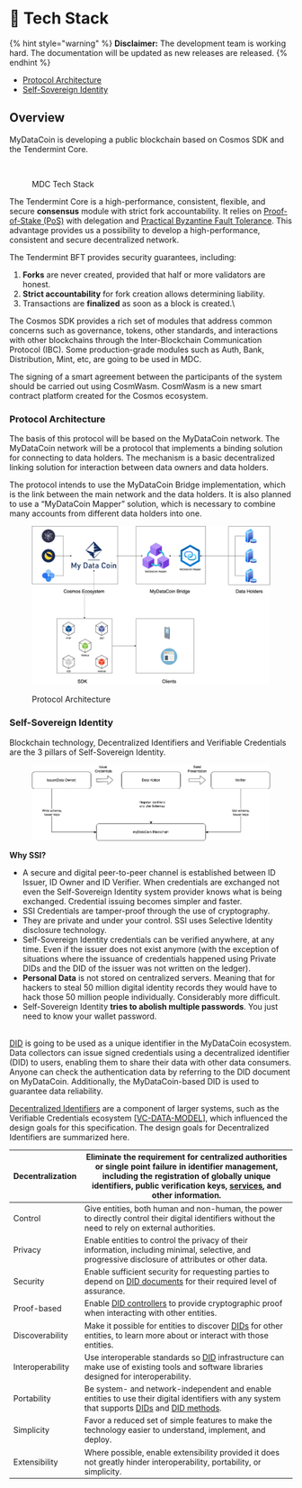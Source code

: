 # 🤖 Tech Stack

{% hint style="warning" %}
**Disclaimer:** The development team is working hard. The documentation will be updated as new releases are released.
{% endhint %}

* [Protocol Architecture](tech-stack.md#protocol-architecture)
* [Self-Sovereign Identity](tech-stack.md#self-sovereign-identity)

## Overview

MyDataCoin is developing a public blockchain based on Cosmos SDK and the Tendermint Core.

<figure><img src="https://lh6.googleusercontent.com/rljPDPsCtDL6qYOcKp0xZaALBjHr0ALGI5DB7P17F7zIIk1LFhC8GePCu986fYr5RvpkyPUlk5NNiVjpHcbUdljLS8VY515IDYqrj8Pth5RcE7Cj5TXWX9yg69NiFrKaNwjMqEDehqQCjHvss2fzDIc3PBWph3J2sw2QbHNoo4P0sWbw5ZFBG22dLoOhaG8" alt=""><figcaption><p>MDC Tech Stack</p></figcaption></figure>

The Tendermint Core is a high-performance, consistent, flexible, and secure **consensus** module with strict fork accountability. It relies on [Proof-of-Stake (PoS)](https://eprint.iacr.org/2019/1460.pdf) with delegation and  [Practical Byzantine Fault Tolerance](https://github.com/tendermint/tendermint). This advantage provides us a possibility to develop a high-performance, consistent and secure decentralized network.

The Tendermint BFT provides security guarantees, including:

1. **Forks** are never created, provided that half or more validators are honest.
2. **Strict accountability** for fork creation allows determining liability.
3. Transactions are **finalized** as soon as a block is created.\


The Cosmos SDK provides a rich set of modules that address common concerns such as governance, tokens, other standards, and interactions with other blockchains through the Inter-Blockchain Communication Protocol (IBC). Some production-grade modules such as Auth, Bank, Distribution, Mint, etc, are going to be used in MDC.

The signing of a smart agreement between the participants of the system should be carried out using CosmWasm. CosmWasm is a new smart contract platform created for the Cosmos ecosystem.

### Protocol Architecture

The basis of this protocol will be based on the MyDataCoin network. The MyDataCoin network will be a protocol that implements a binding solution for connecting to data holders. The mechanism is a basic decentralized linking solution for interaction between data owners and data holders.

The protocol intends to use the MyDataCoin Bridge implementation, which is the link between the main network and the data holders. It is also planned to use a “MyDataCoin Mapper” solution, which is necessary to combine many accounts from different data holders into one.

<figure><img src="../.gitbook/assets/MainSchema2.drawio.png" alt=""><figcaption><p>Protocol Architecture</p></figcaption></figure>

### Self-Sovereign Identity

Blockchain technology, Decentralized Identifiers and Verifiable Credentials are the 3 pillars of Self-Sovereign Identity.

<figure><img src="../.gitbook/assets/image.png" alt=""><figcaption></figcaption></figure>

**Why SSI?**

* A secure and digital peer-to-peer channel is established between ID Issuer, ID Owner and ID Verifier. When credentials are exchanged not even the Self-Sovereign Identity system provider knows what is being exchanged. Credential issuing becomes simpler and faster.
* SSI Credentials are tamper-proof through the use of cryptography.
* They are private and under your control. SSI uses Selective Identity disclosure technology.
* Self-Sovereign Identity credentials can be verified anywhere, at any time. Even if the issuer does not exist anymore (with the exception of situations where the issuance of credentials happened using Private DIDs and the DID of the issuer was not written on the ledger).
* **Personal Data** is not stored on centralized servers. Meaning that for hackers to steal 50 million digital identity records they would have to hack those 50 million people individually. Considerably more difficult.
* Self-Sovereign Identity **tries to abolish multiple passwords**. You just need to know your wallet password.

\
[DID](https://www.w3.org/TR/did-core/) is going to be used as a unique identifier in the MyDataCoin ecosystem. Data collectors can issue signed credentials using a decentralized identifier (DID) to users, enabling them to share their data with other data consumers. Anyone can check the authentication data by referring to the DID document on MyDataCoin. Additionally, the MyDataCoin-based DID is used to guarantee data reliability.

[Decentralized Identifiers](https://www.w3.org/TR/did-core/#dfn-decentralized-identifiers) are a component of larger systems, such as the Verifiable Credentials ecosystem \[[VC-DATA-MODEL](https://www.w3.org/TR/did-core/#bib-vc-data-model)], which influenced the design goals for this specification. The design goals for Decentralized Identifiers are summarized here.

| Decentralization | Eliminate the requirement for centralized authorities or single point failure in identifier management, including the registration of globally unique identifiers, public verification keys, [services](https://www.w3.org/TR/did-core/#dfn-service), and other information. |
| ---------------- | ---------------------------------------------------------------------------------------------------------------------------------------------------------------------------------------------------------------------------------------------------------------------------- |
| Control          | Give entities, both human and non-human, the power to directly control their digital identifiers without the need to rely on external authorities.                                                                                                                           |
| Privacy          | Enable entities to control the privacy of their information, including minimal, selective, and progressive disclosure of attributes or other data.                                                                                                                           |
| Security         | Enable sufficient security for requesting parties to depend on [DID documents](https://www.w3.org/TR/did-core/#dfn-did-documents) for their required level of assurance.                                                                                                     |
| Proof-based      | Enable [DID controllers](https://www.w3.org/TR/did-core/#dfn-did-controllers) to provide cryptographic proof when interacting with other entities.                                                                                                                           |
| Discoverability  | Make it possible for entities to discover [DIDs](https://www.w3.org/TR/did-core/#dfn-decentralized-identifiers) for other entities, to learn more about or interact with those entities.                                                                                     |
| Interoperability | Use interoperable standards so [DID](https://www.w3.org/TR/did-core/#dfn-decentralized-identifiers) infrastructure can make use of existing tools and software libraries designed for interoperability.                                                                      |
| Portability      | Be system- and network-independent and enable entities to use their digital identifiers with any system that supports [DIDs](https://www.w3.org/TR/did-core/#dfn-decentralized-identifiers) and [DID methods](https://www.w3.org/TR/did-core/#dfn-did-methods).              |
| Simplicity       | Favor a reduced set of simple features to make the technology easier to understand, implement, and deploy.                                                                                                                                                                   |
| Extensibility    | Where possible, enable extensibility provided it does not greatly hinder interoperability, portability, or simplicity.                                                                                                                                                       |
